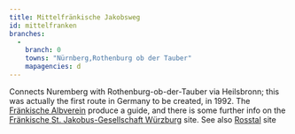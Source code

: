 ```yaml
---
title: Mittelfränkische Jakobsweg
id: mittelfranken
branches:
  -
    branch: 0
    towns: "Nürnberg,Rothenburg ob der Tauber"
    mapagencies: d
---
```


Connects Nuremberg with Rothenburg-ob-der-Tauber via Heilsbronn; this was actually the first route in Germany to be created, in 1992\. The [Fränkische Albverein][0] produce a guide, and there is some further info on the [Fränkische St. Jakobus-Gesellschaft Würzburg][1] site. See also [Rosstal][2] site

[0]: http://www.fraenkischer-albverein.de/wandern/wege/wegeliste.htm
[1]: http://www.jakobus-gesellschaften.de/index.php?nuernberg_rothenburg
[2]: http://www.rosstal.de/geschich/jakobsw.htm